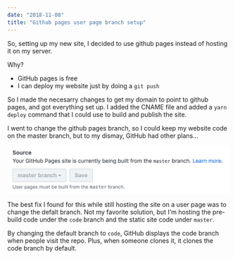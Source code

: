 ```yaml
---
date: "2018-11-08"
title: "Github pages user page branch setup"
---
```


So, setting up my new site, I decided to use github pages
instead of hosting it on my server.

Why?

- GitHub pages is free
- I can deploy my website just by doing a `git push`

So I made the necesarry changes to get my domain to point
to github pages, and got everything set up. I added the
CNAME file and added a `yarn deploy` command that
I could use to build and publish the site.

I went to change the github pages branch, so I could
keep my website code on the master branch, but to my dismay,
GitHub had other plans... 

![Github's other plans](otherPlans.png)

The best fix I found for this while still hosting the site on 
a user page was to change the defalt branch. Not my favorite
solution, but I'm hosting the pre-build code under the `code`
branch and the static site code under `master`.

By changing the default branch to `code`, GitHub displays
the code branch when people visit the repo. Plus,
when someone clones it, it clones the code branch
by default.
